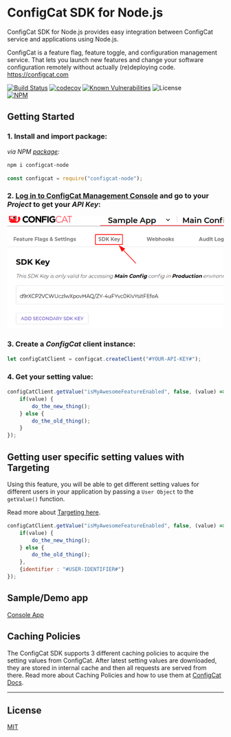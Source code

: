 # ConfigCat SDK for Node.js

ConfigCat SDK for Node.js provides easy integration between ConfigCat service and applications using Node.js.

ConfigCat is a feature flag, feature toggle, and configuration management service. That lets you launch new features and change your software configuration remotely without actually (re)deploying code.
https://configcat.com  

[![Build Status](https://travis-ci.org/configcat/node-sdk.svg?branch=master)](https://travis-ci.org/configcat/node-sdk) [![codecov](https://codecov.io/gh/configcat/node-sdk/branch/master/graph/badge.svg)](https://codecov.io/gh/configcat/node-sdk) [![Known Vulnerabilities](https://snyk.io/test/github/configcat/node-sdk/badge.svg?targetFile=package.json)](https://snyk.io/test/github/configcat/node-sdk?targetFile=package.json) ![License](https://img.shields.io/github/license/configcat/node-sdk.svg) \
[![NPM](https://nodei.co/npm/configcat-node.png)](https://nodei.co/npm/configcat-node/)

## Getting Started

### 1. Install and import package:

*via NPM [package](https://npmjs.com/package/configcat-node):*
```PowerShell
npm i configcat-node
```
```js
const configcat = require("configcat-node");
```

### 2. <a href="https://configcat.com/Account/Login" target="_blank">Log in to ConfigCat Management Console</a> and go to your *Project* to get your *API Key*:
![API-KEY](https://raw.githubusercontent.com/ConfigCat/node-sdk/master/media/readme01.png  "API-KEY")

### 3. Create a *ConfigCat* client instance:
```js
let configCatClient = configcat.createClient("#YOUR-API-KEY#");
```
### 4. Get your setting value:
```js
configCatClient.getValue("isMyAwesomeFeatureEnabled", false, (value) => {
    if(value) {
        do_the_new_thing();
    } else {
        do_the_old_thing();
    }
});
```

## Getting user specific setting values with Targeting
Using this feature, you will be able to get different setting values for different users in your application by passing a `User Object` to the `getValue()` function.

Read more about [Targeting here](https://docs.configcat.com/docs/advanced/targeting/).
```js
configCatClient.getValue("isMyAwesomeFeatureEnabled", false, (value) => {
    if(value) {
        do_the_new_thing();
    } else {
        do_the_old_thing();
    },
    {identifier : "#USER-IDENTIFIER#"}
});
```

## Sample/Demo app
  [Console App](https://github.com/configcat/node-sdk/tree/master/samples/console/index.js)

## Caching Policies
The ConfigCat SDK supports 3 different caching policies to acquire the setting values from ConfigCat. After latest setting values are downloaded, they are stored in internal cache and then all requests are served from there. Read more about Caching Policies and how to use them at [ConfigCat Docs](https://docs.configcat.com/docs/sdk-reference/node/).

---

## License
[MIT](https://raw.githubusercontent.com/ConfigCat/node-sdk/master/LICENSE)
